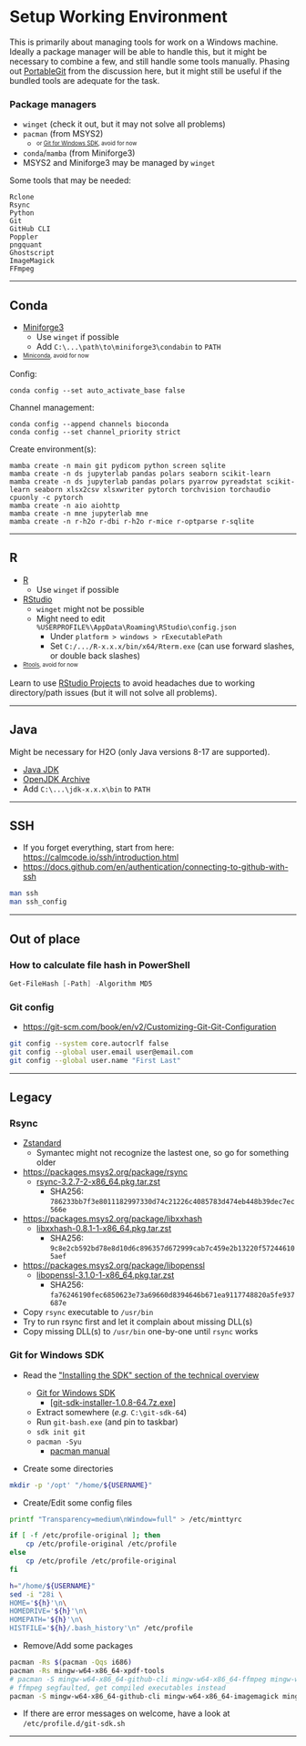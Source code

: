 # Setup Working Environment

This is primarily about managing tools for work on a Windows machine. Ideally a package manager will be able to handle this, but it might be necessary to combine a few, and still handle some tools manually. Phasing out [PortableGit](https://git-scm.com/download/win#:~:text=64%2Dbit%20Git%20for%20Windows%20Portable) from the discussion here, but it might still be useful if the bundled tools are adequate for the task.

### Package managers
- `winget` (check it out, but it may not solve all problems)
- `pacman` (from MSYS2)
  - <sup><sub>or [Git for Windows SDK](https://gitforwindows.org/#:~:text=Git%20for%20Windows%20SDK), avoid for now</sub></sup>
- `conda`/`mamba` (from Miniforge3)
- MSYS2 and Miniforge3 may be managed by `winget`

Some tools that may be needed:
```
Rclone
Rsync
Python
Git
GitHub CLI
Poppler
pngquant
Ghostscript
ImageMagick
FFmpeg
```

---

## Conda

- [Miniforge3](https://github.com/conda-forge/miniforge#:~:text=Windows,x86_64)
  - Use `winget` if possible
  - Add `C:\...\path\to\miniforge3\condabin` to `PATH`
- <sup><sub>[Miniconda](https://docs.conda.io/projects/miniconda/en/latest), avoid for now</sub></sup>

Config:

```
conda config --set auto_activate_base false
```

Channel management:

```
conda config --append channels bioconda
conda config --set channel_priority strict
```

Create environment(s):

```
mamba create -n main git pydicom python screen sqlite
mamba create -n ds jupyterlab pandas polars seaborn scikit-learn
mamba create -n ds jupyterlab pandas polars pyarrow pyreadstat scikit-learn seaborn xlsx2csv xlsxwriter pytorch torchvision torchaudio cpuonly -c pytorch
mamba create -n aio aiohttp
mamba create -n mne jupyterlab mne
mamba create -n r-h2o r-dbi r-h2o r-mice r-optparse r-sqlite
```

---

## R

- [R](https://cran.r-project.org/bin/windows/base/)
  - Use `winget` if possible
- [RStudio](https://posit.co/download/rstudio-desktop/#:~:text=Zip/Tarballs)
  - `winget` might not be possible
  - Might need to edit `%USERPROFILE%\AppData\Roaming\RStudio\config.json`
    - Under `platform > windows > rExecutablePath`
    - Set `C:/.../R-x.x.x/bin/x64/Rterm.exe` (can use forward slashes, or double back slashes)
- <sup><sub>[Rtools](https://cran.r-project.org/bin/windows/Rtools), avoid for now</sub></sup>

Learn to use [RStudio Projects](https://support.rstudio.com/hc/en-us/articles/200526207-Using-Projects) to avoid headaches due to working directory/path issues (but it will not solve all problems).

---

## Java

Might be necessary for H2O (only Java versions 8-17 are supported).

- [Java JDK](https://jdk.java.net)
- [OpenJDK Archive](https://jdk.java.net/archive)
- Add `C:\...\jdk-x.x.x\bin` to `PATH`

---

## SSH

- If you forget everything, start from here: https://calmcode.io/ssh/introduction.html
- https://docs.github.com/en/authentication/connecting-to-github-with-ssh

```bash
man ssh
man ssh_config
```

---

## Out of place

### How to calculate file hash in PowerShell

```powershell
Get-FileHash [-Path] -Algorithm MD5
```

### Git config

- https://git-scm.com/book/en/v2/Customizing-Git-Git-Configuration

```bash
git config --system core.autocrlf false
git config --global user.email user@email.com
git config --global user.name "First Last"
```

---

## Legacy

### Rsync

- [Zstandard](https://github.com/facebook/zstd/releases)
  - Symantec might not recognize the lastest one, so go for something older
- https://packages.msys2.org/package/rsync
  - [rsync-3.2.7-2-x86_64.pkg.tar.zst](https://mirror.msys2.org/msys/x86_64/rsync-3.2.7-2-x86_64.pkg.tar.zst)
    - SHA256: `786233bb7f3e8011182997330d74c21226c4085783d474eb448b39dec7ec566e`
- https://packages.msys2.org/package/libxxhash
  - [libxxhash-0.8.1-1-x86_64.pkg.tar.zst](https://mirror.msys2.org/msys/x86_64/libxxhash-0.8.1-1-x86_64.pkg.tar.zst)
    - SHA256: `9c8e2cb592bd78e8d10d6c896357d672999cab7c459e2b13220f572446105aef`
- https://packages.msys2.org/package/libopenssl
  - [libopenssl-3.1.0-1-x86_64.pkg.tar.zst](https://mirror.msys2.org/msys/x86_64/libopenssl-3.1.0-1-x86_64.pkg.tar.zst)
    - SHA256: `fa76246190fec6850623e73a69660d8394646b671ea9117748820a5fe937687e`
- Copy `rsync` executable to `/usr/bin`
- Try to run rsync first and let it complain about missing DLL(s)
- Copy missing DLL(s) to `/usr/bin` one-by-one until `rsync` works

### Git for Windows SDK

- Read the ["Installing the SDK" section of the technical overview](https://github.com/git-for-windows/git/wiki/Technical-overview#installing-the-sdk)
  - [Git for Windows SDK](https://github.com/git-for-windows/build-extra/releases)
    - [[git-sdk-installer-1.0.8-64.7z.exe](https://github.com/git-for-windows/build-extra/releases/download/git-sdk-1.0.8/git-sdk-installer-1.0.8-64.7z.exe)]
  - Extract somewhere (_e.g._ `C:\git-sdk-64`)
  - Run `git-bash.exe` (and pin to taskbar)
  - `sdk init git`
  - `pacman -Syu`
    - [pacman manual](https://archlinux.org/pacman/pacman.8.html)

- Create some directories

```bash
mkdir -p '/opt' "/home/${USERNAME}"
```

- Create/Edit some config files

```bash
printf "Transparency=medium\nWindow=full" > /etc/minttyrc

if [ -f /etc/profile-original ]; then
	cp /etc/profile-original /etc/profile
else
	cp /etc/profile /etc/profile-original
fi

h="/home/${USERNAME}"
sed -i "28i \
HOME='${h}'\n\
HOMEDRIVE='${h}'\n\
HOMEPATH='${h}'\n\
HISTFILE='${h}/.bash_history'\n" /etc/profile
```

- Remove/Add some packages

```bash
pacman -Rs $(pacman -Qqs i686)
pacman -Rs mingw-w64-x86_64-xpdf-tools
# pacman -S mingw-w64-x86_64-github-cli mingw-w64-x86_64-ffmpeg mingw-w64-x86_64-imagemagick mingw-w64-x86_64-pngquant mingw-w64-x86_64-poppler tree
# ffmpeg segfaulted, get compiled executables instead
pacman -S mingw-w64-x86_64-github-cli mingw-w64-x86_64-imagemagick mingw-w64-x86_64-pngquant mingw-w64-x86_64-poppler tree
```

- If there are error messages on welcome, have a look at `/etc/profile.d/git-sdk.sh`

---


